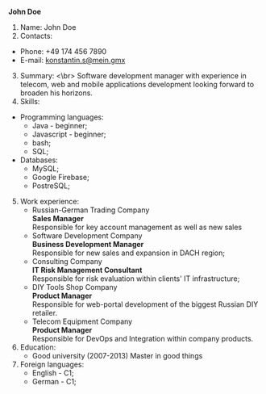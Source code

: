 **John Doe**
1. Name: John Doe
2. Contacts:
* Phone: +49 174 456 7890
* E-mail: konstantin.s@mein.gmx
3. Summary: <\br>
Software development manager with experience in telecom, web and mobile applications development looking forward to broaden his horizons.
4. Skills:
* Programming languages:
  * Java - beginner;
  * Javascript - beginner;
  * bash;
  * SQL;
* Databases:
  * MySQL;
  * Google Firebase;
  * PostreSQL;
5. Work experience:
   * Russian-German Trading Company <br/>
            **Sales Manager** <br/>
            Responsible for key account management as well as new sales
   * Software Development Company <br/>
            **Business Development Manager** <br/>
            Responsible for new sales and expansion in DACH region;
   * Consulting Company <br/>
            **IT Risk Management Consultant** <br/>
            Responsible for risk evaluation within clients' IT infrastructure;
   * DIY Tools Shop Company <br/>
            **Product Manager** <br/>
            Responsible for web-portal development of the biggest Russian DIY retailer.
   * Telecom Equipment Company <br/>
            **Product Manager** <br/>
            Responsible for DevOps and Integration within company products.
6. Education:
    * Good university (2007-2013)
    Master in good things
7. Foreign languages:
    * English - C1;
    * German - C1;